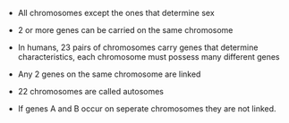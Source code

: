 - All chromosomes except the ones that determine sex
- 2 or more genes can be carried on the same chromosome

- In humans, 23 pairs of chromosomes carry genes that determine characteristics, each chromosome must possess many different genes
- Any 2 genes on the same chromosome are linked
- 22 chromosomes are called autosomes

- If genes A and B occur on seperate chromosomes they are not linked.